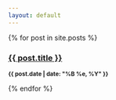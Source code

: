 ```yaml
---
layout: default
---
```


{% for post in site.posts %}
  <h3><a href="{{ post.url }}">{{ post.title }}</a></h3>
  <p><small><strong>{{ post.date | date: "%B %e, %Y" }}</strong></small></p>			
{% endfor %}
